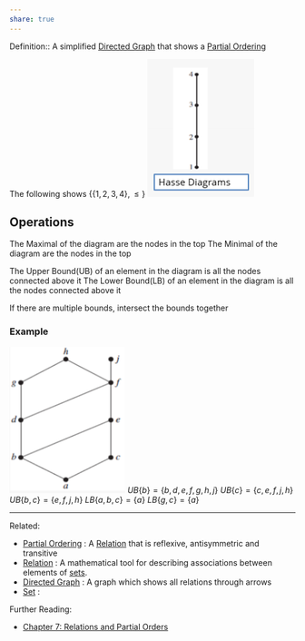 ```yaml
---
share: true
---
```



Definition:: A simplified [Directed Graph](./Directed%20Graph.md) that shows a [Partial Ordering](./Partial%20Ordering.md)

The following shows $\{\{1,2,3,4\}, \leq\}$
![Hasse Diagram-Less Than.png](./Attachments/Hasse%20Diagram-Less%20Than.png)

## Operations
The Maximal of the diagram are the nodes in the top
The Minimal of the diagram are the nodes in the top

The Upper Bound(UB) of an element in the diagram is all the nodes connected above it
The Lower Bound(LB) of an element in the diagram is all the nodes connected above it

If there are multiple bounds, intersect the bounds together 

### Example
![Hasse Diagram Bounds Example.png](./Attachments/Hasse%20Diagram%20Bounds%20Example.png)
$UB\{b\}=\{b,d,e,f,g,h,j\}$
$UB\{c\}=\{c,e,f,j,h\}$
$UB\{b,c\}=\{e,f,j,h\}$
$LB\{a,b,c\}=\{a\}$
$LB\{g,c\}=\{a\}$

---
Related:
- [Partial Ordering](./Partial%20Ordering.md) : A [Relation](Relation.md) that is reflexive, antisymmetric and transitive
- [Relation](./Relation.md) : A mathematical tool for describing associations between elements of [sets](Set.md).
- [Directed Graph](./Directed%20Graph.md) : A graph which shows all relations through arrows
- [Set](Set.md) : 

Further Reading:
- [Chapter 7: Relations and Partial Orders](./Credenza/Chapter%207:%20Relations%20and%20Partial%20Orders.md)
